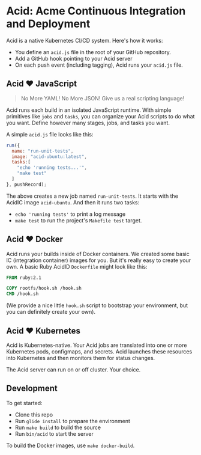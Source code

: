 # Acid: Acme Continuous Integration and Deployment

Acid is a native Kubernetes CI/CD system. Here's how it works:

- You define an `acid.js` file in the root of your GitHub repository.
- Add a GitHub hook pointing to your Acid server
- On each push event (including tagging), Acid runs your `acid.js` file.

## Acid :heart: JavaScript

> No More YAML!
> No More JSON!
> Give us a real scripting language!

Acid runs each build in an isolated JavaScript runtime. With simple primitives like
`jobs` and `tasks`, you can organize your Acid scripts to do what you want. Define
however many stages, jobs, and tasks you want.

A simple `acid.js` file looks like this:

```javascript
run({
  name: "run-unit-tests",
  image: "acid-ubuntu:latest",
  tasks:[
    "echo 'running tests...'",
    "make test"
  ]
}, pushRecord);
```

The above creates a new job named `run-unit-tests`. It starts with the AcidIC
image `acid-ubuntu`. And then it runs two tasks:

- `echo 'running tests'` to print a log message
- `make test` to run the project's `Makefile test` target.

## Acid :heart: Docker

Acid runs your builds inside of Docker containers. We created some basic IC
(integration container) images for you. But it's really easy to create your own.
A basic Ruby AcidID `Dockerfile` might look like this:

```Dockerfile
FROM ruby:2.1

COPY rootfs/hook.sh /hook.sh
CMD /hook.sh
```

(We provide a nice little `hook.sh` script to bootstrap your environment, but you
can definitely create your own).

## Acid :heart: Kubernetes

Acid is Kubernetes-native. Your Acid jobs are translated into one or more Kubernetes
pods, configmaps, and secrets. Acid launches these resources into Kubernetes and
then monitors them for status changes.

The Acid server can run on or off cluster. Your choice.

## Development

To get started:

- Clone this repo
- Run `glide install` to prepare the environment
- Run `make build` to build the source
- Run `bin/acid` to start the server

To build the Docker images, use `make docker-build`.

